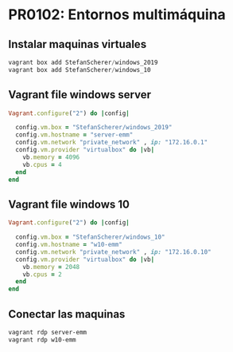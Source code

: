 # PR0102: Entornos multimáquina
## Instalar maquinas virtuales
```powershell
vagrant box add StefanScherer/windows_2019
vagrant box add StefanScherer/windows_10
```
## Vagrant file windows server
```ruby
Vagrant.configure("2") do |config|

  config.vm.box = "StefanScherer/windows_2019"
  config.vm.hostname = "server-emm"
  config.vm.network "private_network" , ip: "172.16.0.1"
  config.vm.provider "virtualbox" do |vb|
    vb.memory = 4096
    vb.cpus = 4
  end
end
```
## Vagrant file windows 10
```ruby
Vagrant.configure("2") do |config|

  config.vm.box = "StefanScherer/windows_10"
  config.vm.hostname = "w10-emm"
  config.vm.network "private_network" , ip: "172.16.0.10"
  config.vm.provider "virtualbox" do |vb|
    vb.memory = 2048
    vb.cpus = 2 
  end
end
```
## Conectar las maquinas
```powershell
vagrant rdp server-emm
vagrant rdp w10-emm
```